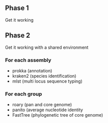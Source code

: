 ## Phase 1
Get it working


## Phase 2
Get it working with a shared environment



### For each assembly
  * prokka (annotation)
  * kraken2 (species identification)
  * mlst (multi locus sequence typing)
  
### For each group
  * roary (pan and core genome)
  * panito (average nucleotide identity
  * FastTree (phylogenetic tree of core genome)
  
